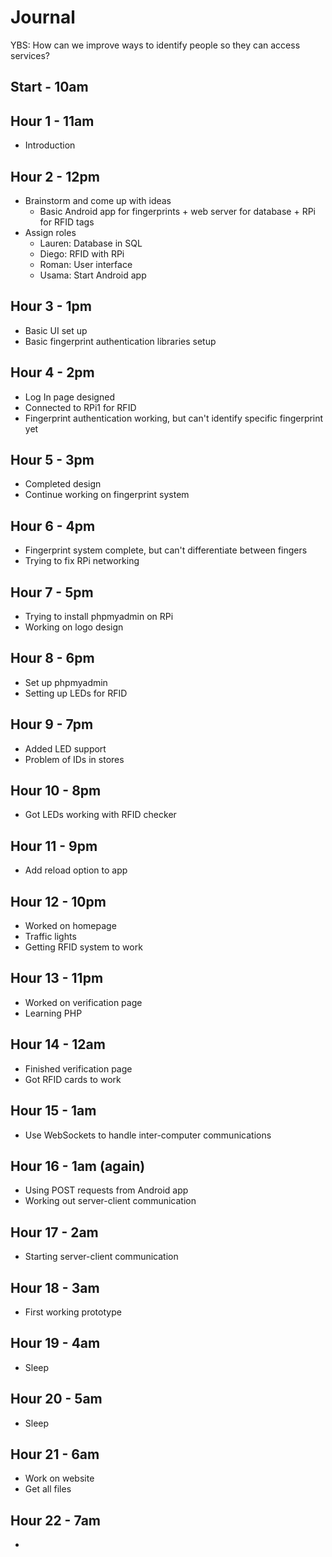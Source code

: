 # Journal

YBS: How can we improve ways to identify people so they can access services?

## Start - 10am

## Hour 1 - 11am
- Introduction

## Hour 2 - 12pm
- Brainstorm and come up with ideas
  - Basic Android app for fingerprints + web server for database + RPi for RFID tags
- Assign roles
  - Lauren: Database in SQL
  - Diego: RFID with RPi
  - Roman: User interface
  - Usama: Start Android app

## Hour 3 - 1pm
- Basic UI set up
- Basic fingerprint authentication libraries setup

## Hour 4 - 2pm
- Log In page designed
- Connected to RPi1 for RFID
- Fingerprint authentication working, but can't identify specific fingerprint yet

## Hour 5 - 3pm
- Completed design
- Continue working on fingerprint system

## Hour 6 - 4pm
- Fingerprint system complete, but can't differentiate between fingers
- Trying to fix RPi networking

## Hour 7 - 5pm
- Trying to install phpmyadmin on RPi
- Working on logo design

## Hour 8 - 6pm
- Set up phpmyadmin
- Setting up LEDs for RFID

## Hour 9 - 7pm
- Added LED support
- Problem of IDs in stores

## Hour 10 - 8pm
- Got LEDs working with RFID checker

## Hour 11 - 9pm
- Add reload option to app

## Hour 12 - 10pm
- Worked on homepage
- Traffic lights
- Getting RFID system to work

## Hour 13 - 11pm
- Worked on verification page
- Learning PHP

## Hour 14 - 12am
- Finished verification page
- Got RFID cards to work

## Hour 15 - 1am
- Use WebSockets to handle inter-computer communications

## Hour 16 - 1am (again)
- Using POST requests from Android app
- Working out server-client communication

## Hour 17 - 2am
- Starting server-client communication

## Hour 18 - 3am
- First working prototype

## Hour 19 - 4am
- Sleep

## Hour 20 - 5am
- Sleep

## Hour 21 - 6am
- Work on website
- Get all files

## Hour 22 - 7am
- 